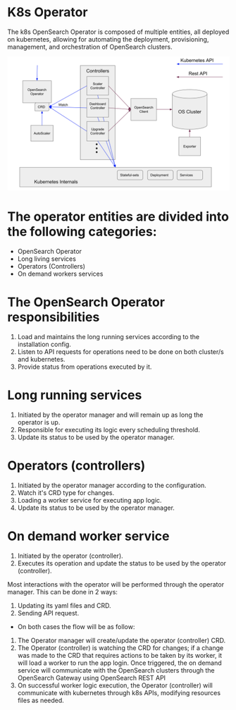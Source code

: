 # K8s Operator
The k8s OpenSearch Operator is composed of multiple entities, all deployed on kubernetes, allowing for automating the deployment, provisioning, management, and orchestration of OpenSearch clusters.

![alt text](assets/K8sOperator.png "Operator components diagram")

# The operator entities are divided into the following categories:
- OpenSearch Operator
- Long living services
- Operators (Controllers)
- On demand workers services

# The OpenSearch Operator responsibilities
1. Load and maintains the long running services according to the installation config. 
2. Listen to API requests for operations need to be done on both cluster/s and kubernetes.
3. Provide status from operations executed by it.  

# Long running services
1. Initiated by the operator manager and will remain up as long the operator is up. 
2. Responsible for executing its logic every scheduling threshold.
3. Update its status to be used by the operator manager.

# Operators (controllers)
1. Initiated by the operator manager according to the configuration.
2. Watch it's CRD type for changes.
3. Loading a worker service for executing app logic.
4. Update its status to be used by the operator manager.

# On demand worker service
1. Initiated by the operator (controller).
2. Executes its operation and update the status to be used by the operator (controller). 

Most interactions with the operator will be performed through the operator manager.
This can be done in 2 ways:
1. Updating its yaml files and CRD. 
2. Sending API request.

- On both cases the flow will be as follow:
1. The Operator manager will create/update the operator (controller) CRD.
2. The Operator (controller) is watching the CRD for changes; if a change was made to the CRD that requires actions to be taken by its worker, it will load a worker to run the app login. Once triggered, the on demand service will communicate with the OpenSearch clusters through the OpenSearch Gateway using OpenSearch REST API
3. On successful worker logic execution, the Operator (controller) will communicate with kubernetes through k8s APIs, modifying resources files as needed.